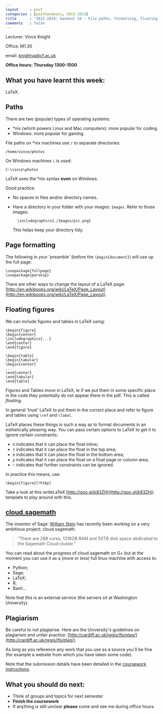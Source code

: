 ```yaml
---
layout     : post
categories : [pasthandouts, 2013-2014]
title      : '2013-2014: handout 10 - File paths, formatting, floating figures, cloud.sagemath, plagiarism and next semester.'
comments   : false
---
```

Lecturer: Vince Knight

Office: M1.30

email: knightva@cf.ac.uk

**Office hours: Thursday 1300-1500**

## What you have learnt this week:

LaTeX.

## Paths

There are two (popular) types of operating systems:

- *nix (which powers Linux and Mac computers): more popular for coding.
- Windows: more popular for gaming.

File paths on *nix machines use `/` to separate directories:

    /home/vince/photos

On Windows machines `\` is used:

    C:\vince\photos

LaTeX uses the *nix syntax **even** on Windows.

Good practice:

- No spaces in files and/or directory names.
- Have a directory in your folder with your images: `Images`. Refer to those images:

        \includegraphics{./Images/pic.png}

    This helps keep your directory tidy.

## Page formatting

The following in your 'preamble' (before the `\begin{document}`) will use up the full page:

    \usepackage{fullpage}
    \usepackage{parskip}

There are other ways to change the layout of a LaTeX page: [http://en.wikibooks.org/wiki/LaTeX/Page_Layout](http://en.wikibooks.org/wiki/LaTeX/Page_Layout).

## Floating figures

We can include figures and tables in LaTeX using:

    \begin{figure}
    \begin{center}
    \includegraphics{...}
    \end{center}
    \end{figure}

    \begin{table}
    \begin{tabular}
    \begin{center}
    ...
    \end{center}
    \end{tabular}
    \end{table}

Figures and Tables _move_ in LaTeX, ie if we put them in some specific place in the code they potentially do not appear there in the pdf. This is called _floating_.

In general 'trust' LaTeX to put them in the correct place and refer to figure and tables using `\ref` and `\label`.

LaTeX places these things in such a way as to format documents in an esthetically pleasing way. You can pass certain options to LaTeX to get it to ignore certain constraints:

- `h` indicates that it can place the float inline;
- `t` indicates that it can place the float in the top area;
- `b` indicates that it can place the float in the bottom area;
- `p` indicates that it can place the float on a float page or column area;
- `!` indicates that further constraints can be ignored.

In practice this means, use:

    \begin{figure}[!htbp]

Take a look at this writeLaTeX [http://goo.gl/k83ZHi](http://goo.gl/k83ZHi) template to play around with this.

## [cloud.sagemath](https://cloud.sagemath.com/)

The inventor of Sage: [William Stein](http://goo.gl/bkzDDP) has recently been working on a very ambitious project: cloud.sagemath.

> "There are 288 cores, 1216GB RAM and 50TB disk space dedicated to the Sagemath Cloud cluster."

You can read about the progress of cloud.sagemath on G+ but at the moment you can use it as a (more or less) full linux machine with access to:

- Python;
- Sage;
- LaTeX;
- R;
- Bash...

Note that this is an external service (the servers sit at Washington University).

## Plagiarism

Be careful to not plagiarise. Here are the University's guidelines on plagiarism and unfair practice: [http://cardiff.ac.uk/regis/ifs/plag/](http://cardiff.ac.uk/regis/ifs/plag/).

As long as you reference any work that you use as a source you'll be fine (for example a website from which you have taken some code).

Note that the submission details have been detailed in the [coursework instructions]({{site.baseurl}}/Assessment/IndividualCoursework/).

## What you should do next:

- Think of groups and topics for next semester
- **Finish the coursework**
- If anything is still unclear **please** come and see me during office hours.
